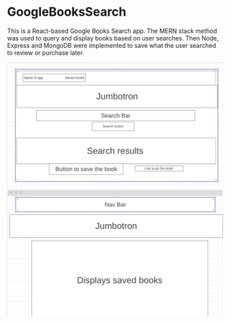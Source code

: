 # GoogleBooksSearch

This is a React-based Google Books Search app. The MERN stack method was used to query and display books based on user searches. Then Node, Express and MongoDB were implemented to save what the user searched to review or purchase later. 


![](booksapp/images/wireframe1.png)
![](booksapp/images/wireframe2.png)

